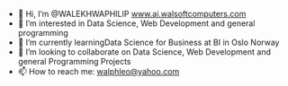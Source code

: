 - 👋 Hi, I’m @WALEKHWAPHILIP www.ai.walsoftcomputers.com
- 👀 I’m interested in Data Science, Web Development and general programming
- 🌱 I’m currently learningData Science for Business at BI in Oslo Norway
- 💞️ I’m looking to collaborate on Data Science, Web Development and general Programming Projects
- 📫 How to reach me: walphleo@yahoo.com

<!---
WALEKHWAPHILIP/WALEKHWAPHILIP is a ✨ special ✨ repository because its `README.md` (this file) appears on your GitHub profile.
You can click the Preview link to take a look at your changes.
--->
